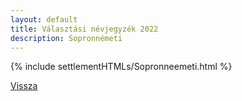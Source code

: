 ```yaml
---
layout: default
title: Választási névjegyzék 2022
description: Sopronnémeti
---
```


{% include settlementHTMLs/Sopronneemeti.html %}

[Vissza](./)